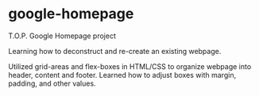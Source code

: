 # google-homepage
T.O.P. Google Homepage project

Learning how to deconstruct and re-create an existing webpage.

Utilized grid-areas and flex-boxes in HTML/CSS to organize webpage into header, content and footer.
Learned how to adjust boxes with margin, padding, and other values.